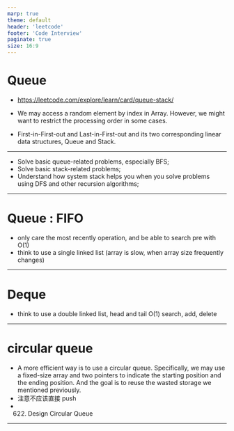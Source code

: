 ```yaml
---
marp: true
theme: default
header: 'leetcode'
footer: 'Code Interview'
paginate: true
size: 16:9
---
```


# Queue

- https://leetcode.com/explore/learn/card/queue-stack/

- We may access a random element by index in Array. However, we might want to restrict the processing order in some cases.
- First-in-First-out and Last-in-First-out and its two corresponding linear data structures, Queue and Stack.

---

- Solve basic queue-related problems, especially BFS;
- Solve basic stack-related problems;
- Understand how system stack helps you when you solve problems using DFS and other recursion algorithms;

---

# Queue : FIFO

- only care the most recently operation, and be able to search pre with O(1)
- think to use a single linked list (array is slow, when array size frequently changes)

---

# Deque

- think to use a double linked list, head and tail O(1) search, add, delete

---

# circular queue

- A more efficient way is to use a circular queue. Specifically, we may use a fixed-size array and two pointers to indicate the starting position and the ending position. And the goal is to reuse the wasted storage we mentioned previously.
- 注意不应该直接 push
- 622. Design Circular Queue

---
